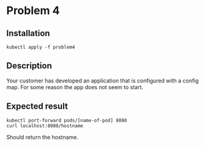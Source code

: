 # Problem 4

## Installation
```
kubectl apply -f problem4
```

## Description

Your customer has developed an application that is configured with a config map. For some reason the app does not seem to start. 

## Expected result

```
kubectl port-forward pods/[name-of-pod] 8080
curl localhost:8080/hostname
```
Should return the hostname.